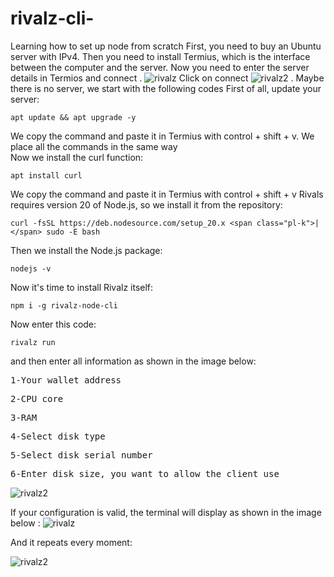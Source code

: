 # rivalz-cli-
Learning how to set up node from scratch
First, you need to buy an Ubuntu server with IPv4.
Then you need to install Termius, which is the interface between the computer and the server.
Now you need to enter the server details in Termios and connect .
![rivalz](https://github.com/user-attachments/assets/8179e763-6929-4bf3-9aec-fd96f8701976)
Click on connect
![rivalz2](https://github.com/user-attachments/assets/972b0f1c-7e35-4255-82b9-979988dce9e8)
.
Maybe there is no server, we start with the following codes
First of all, update your server:
```
apt update && apt upgrade -y 
```
We copy the command and paste it in Termius with control + shift + v. We place all the commands in the same way                                                                                                                        
 Now we install the curl function:
```
apt install curl
``` 
We copy the command and paste it in Termius with control + shift + v
Rivals requires version 20 of Node.js, so we install it from the repository:
```
curl -fsSL https://deb.nodesource.com/setup_20.x <span class="pl-k">|</span> sudo -E bash 
 ```
Then we install the Node.js package:
```
nodejs -v 
 ```
Now it's time to install Rivalz itself:
```
npm i -g rivalz-node-cli
```
Now enter this code:
```
rivalz run
```
and then enter all information as shown in the image below:
<pre>1-Your wallet address</pre>
<pre>2-CPU core</pre>
<pre>3-RAM</pre>
<pre>4-Select disk type</pre>
<pre>5-Select disk serial number</pre>
<pre>6-Enter disk size, you want to allow the client use</pre>
![rivalz2](https://github.com/user-attachments/assets/d9d8db09-2c83-43a8-acf6-d5b41e032f76)

If your configuration is valid, the terminal will display as shown in the image below :
![rivalz](https://github.com/user-attachments/assets/37ce3dd4-d251-4faf-98af-cdd2ef5cdd65)

And it repeats every moment:

![rivalz2](https://github.com/user-attachments/assets/f194fa12-df9f-495d-9b03-06c4db62b3e7)



